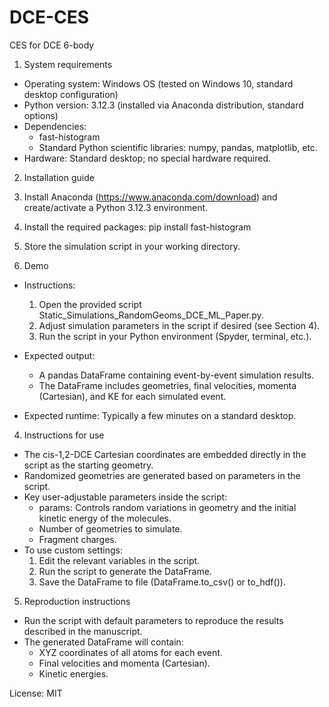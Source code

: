 # DCE-CES
CES for DCE 6-body

1. System requirements
- Operating system: Windows OS (tested on Windows 10, standard desktop configuration)
- Python version: 3.12.3 (installed via Anaconda distribution, standard options)
- Dependencies:
  - fast-histogram
  - Standard Python scientific libraries: numpy, pandas, matplotlib, etc.
- Hardware: Standard desktop; no special hardware required.

2. Installation guide
1. Install Anaconda (https://www.anaconda.com/download) and create/activate a Python 3.12.3 environment.
2. Install the required packages:
   pip install fast-histogram
3. Store the simulation script in your working directory.

3. Demo
- Instructions:
  1. Open the provided script Static_Simulations_RandomGeoms_DCE_ML_Paper.py.
  2. Adjust simulation parameters in the script if desired (see Section 4).
  3. Run the script in your Python environment (Spyder, terminal, etc.).

- Expected output:
  - A pandas DataFrame containing event-by-event simulation results.
  - The DataFrame includes geometries, final velocities, momenta (Cartesian), and KE for each simulated event.

- Expected runtime: Typically a few minutes on a standard desktop.

4. Instructions for use
- The cis-1,2-DCE Cartesian coordinates are embedded directly in the script as the starting geometry.
- Randomized geometries are generated based on parameters in the script.
- Key user-adjustable parameters inside the script:
  - params: Controls random variations in geometry and the initial kinetic energy of the molecules.
  - Number of geometries to simulate.
  - Fragment charges.
- To use custom settings:
  1. Edit the relevant variables in the script.
  2. Run the script to generate the DataFrame.
  3. Save the DataFrame to file (DataFrame.to_csv() or to_hdf()).

5. Reproduction instructions
- Run the script with default parameters to reproduce the results described in the manuscript.
- The generated DataFrame will contain:
  - XYZ coordinates of all atoms for each event.
  - Final velocities and momenta (Cartesian).
  - Kinetic energies.

License: MIT
